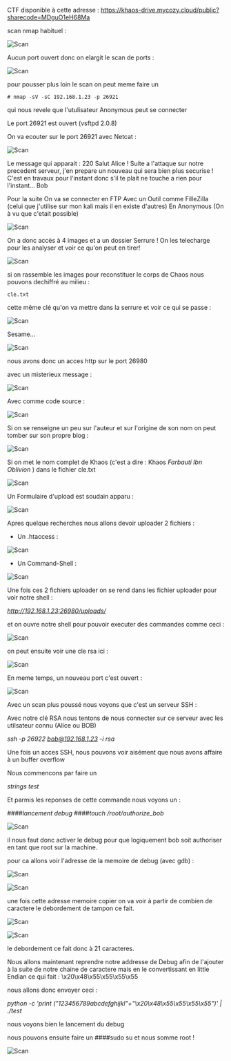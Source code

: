 CTF disponible à cette adresse : https://khaos-drive.mycozy.cloud/public?sharecode=MDguO1eH68Ma

scan nmap habituel : 

![Scan](https://user-images.githubusercontent.com/39098396/59051726-df527480-888d-11e9-96f8-8e31c705948c.png)

Aucun port ouvert donc on elargit le scan de ports : 

![Scan](https://user-images.githubusercontent.com/39098396/59051726-df527480-888d-11e9-96f8-8e31c705948c.png)

pour pousser plus loin le scan on peut meme faire un 

```# nmap -sV -sC 192.168.1.23 -p 26921``` 

qui nous revele que l'utulisateur Anonymous peut se connecter 

Le port 26921 est ouvert (vsftpd 2.0.8) 

On va ecouter sur le port 26921 avec Netcat : 

![Scan](https://user-images.githubusercontent.com/39098396/59052385-4ae91180-888f-11e9-8e26-bbd2e8582294.png)

Le message qui apparait : 220 Salut Alice ! Suite a l'attaque sur notre precedent serveur, j'en prepare un nouveau qui sera bien plus securise ! C'est en travaux pour l'instant donc s'il te plait ne touche a rien pour l'instant... Bob


Pour la suite On va se connecter en FTP Avec un Outil comme FilleZilla (celui que j'utilise sur mon kali mais il en existe d'autres) En Anonymous (On à vu que c'etait possible)

![Scan](https://user-images.githubusercontent.com/39098396/59053458-c8ae1c80-8891-11e9-9d44-64f0ee84f0d3.png)

On a donc accès à 4 images et a un dossier Serrure ! On les telecharge pour les analyser et voir ce qu'on peut en tirer!

![Scan](https://user-images.githubusercontent.com/39098396/59053607-16c32000-8892-11e9-99f8-1d10ab9c49c6.png)

si on rassemble les images pour reconstituer le corps de Chaos nous pouvons dechiffré au milieu : 

```cle.txt```

cette même clé qu'on va mettre dans la serrure et voir ce qui se passe : 

![Scan](https://user-images.githubusercontent.com/39098396/59113195-e5575c80-8944-11e9-96e4-1c898728821c.png)

Sesame...

![Scan](https://user-images.githubusercontent.com/39098396/59113895-43387400-8946-11e9-95b2-f3349fac0d4f.png)

nous avons donc un acces http sur le port 26980

avec un misterieux message : 

![Scan](https://user-images.githubusercontent.com/39098396/59130093-c5d52980-896e-11e9-8caa-ec5ff44e173b.png)

Avec comme code source : 

![Scan](https://user-images.githubusercontent.com/39098396/59130296-5ad82280-896f-11e9-953e-79c4abd1b7af.png)

Si on se renseigne un peu sur l'auteur et sur l'origine de son nom on peut tomber sur son propre blog : 

![Scan](https://user-images.githubusercontent.com/39098396/59135092-fc667080-897d-11e9-8332-d137d40ddb2b.png)

Si on met le nom complet de Khaos (c'est a dire : Khaos _Farbauti Ibn Oblivion_ ) dans le fichier cle.txt

![Scan](https://user-images.githubusercontent.com/39098396/59135266-9af2d180-897e-11e9-8771-6422ec91c063.png)


Un Formulaire d'upload est soudain apparu :


![Scan](https://user-images.githubusercontent.com/39098396/59135424-22404500-897f-11e9-84dc-67ba6fa0384b.png)

Apres quelque recherches nous allons devoir uploader 2 fichiers :
  - Un .htaccess : 
  
  
  ![Scan](https://user-images.githubusercontent.com/39098396/59339404-6a0af780-8d04-11e9-90da-31c11ba3bdaf.png)
  
  - Un Command-Shell : 
  
  
   ![Scan](https://user-images.githubusercontent.com/39098396/59339558-ae969300-8d04-11e9-8dc7-bb87837fbca5.png)
   
 Une fois ces 2 fichiers uploader 
 on se rend dans les fichier uploader pour voir notre shell : 
 
 _http://192.168.1.23:26980/uploads/_
 
 et on ouvre notre shell pour pouvoir executer des commandes comme ceci : 
 
 
 ![Scan](https://user-images.githubusercontent.com/39098396/59340256-ece08200-8d05-11e9-8b04-d6c0c6c022e7.png)


on peut ensuite voir une cle rsa ici : 


 ![Scan](https://user-images.githubusercontent.com/39098396/59344231-f1109d80-8d0d-11e9-9afc-a5a78f8d4b39.png)
  
  
En meme temps, un nouveau port c'est ouvert : 


![Scan](https://user-images.githubusercontent.com/39098396/59344499-801db580-8d0e-11e9-9173-c87ea992fb1c.png)

Avec un scan plus poussé nous voyons que c'est un serveur SSH : 

Avec notre clé RSA nous tentons de nous connecter sur ce serveur avec les utilsateur connu (Alice ou BOB)

_ssh -p 26922 bob@192.168.1.23 -i rsa_

Une fois un acces SSH, nous pouvons voir aisément que nous avons affaire à un buffer overflow 

Nous commencons par faire un 

_strings test_ 

Et parmis les reponses de cette commande nous voyons un : 


####*lancement debug*
####*touch /root/authorize_bob*

![Scan](https://user-images.githubusercontent.com/39098396/62124099-a94bd280-b2c9-11e9-9601-55e73c8f0e6b.png)


il nous faut donc activer le debug pour que logiquement bob soit authoriser en tant que root sur la machine.

pour ca allons voir l'adresse de la memoire de debug (avec gdb) : 

![Scan](https://user-images.githubusercontent.com/39098396/62127021-5d049080-b2d1-11e9-9dad-fab32055186f.png)


![Scan](https://user-images.githubusercontent.com/39098396/62121038-1ad45280-b2c3-11e9-8d71-437cc52dfc02.png)

une fois cette adresse memoire copier on va voir à partir de combien de caractere le debordement de tampon ce fait.

![Scan](https://user-images.githubusercontent.com/39098396/62121542-18262d00-b2c4-11e9-8a66-5e868608cd29.png)


![Scan](https://user-images.githubusercontent.com/39098396/62122510-270ddf00-b2c6-11e9-96a6-c54ab458593d.png)

le debordement ce fait donc à 21 caracteres.

Nous allons maintenant reprendre notre addresse de Debug afin de l'ajouter à la suite de notre chaine de caractere 
mais en le convertissant en little Endian ce qui fait : 
\x20\x48\x55\x55\x55\x55

nous allons donc envoyer ceci : 

_python -c 'print ("123456789abcdefghijkl"+"\x20\x48\x55\x55\x55\x55")' | ./test_

nous voyons bien le lancement du debug 

nous pouvons ensuite faire un ####sudo su 
et nous somme root ! 

![Scan](https://user-images.githubusercontent.com/39098396/62123614-9b498200-b2c8-11e9-98c8-4d3719e493c6.png)




